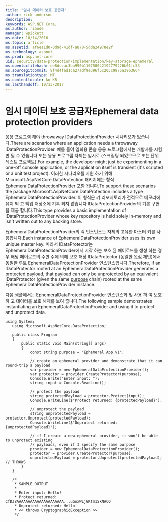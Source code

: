 ```yaml
---
title: "임시 데이터 보호 공급자"
author: rick-anderson
description: 
keywords: ASP.NET Core,
ms.author: riande
manager: wpickett
ms.date: 10/14/2016
ms.topic: article
ms.assetid: af6ea1d0-0d9d-41df-a870-5dda24978e2f
ms.technology: aspnet
ms.prod: asp.net-core
uid: security/data-protection/implementation/key-storage-ephemeral
ms.openlocfilehash: ee8dccac3ba990b110758042192779426b01fc53
ms.sourcegitcommit: 8f4d4fad1ca27adf9e396f5c205c9875a3963664
ms.translationtype: MT
ms.contentlocale: ko-KR
ms.lasthandoff: 10/13/2017
---
```

# <a name="ephemeral-data-protection-providers"></a><span data-ttu-id="19928-103">임시 데이터 보호 공급자</span><span class="sxs-lookup"><span data-stu-id="19928-103">Ephemeral data protection providers</span></span>

<a name="data-protection-implementation-key-storage-ephemeral"></a>

<span data-ttu-id="19928-104">응용 프로그램 해야 throwaway IDataProtectionProvider 시나리오가 있습니다.</span><span class="sxs-lookup"><span data-stu-id="19928-104">There are scenarios where an application needs a throwaway IDataProtectionProvider.</span></span> <span data-ttu-id="19928-105">예를 들어 일회용 콘솔 응용 프로그램에서는 개발자를 시험만 될 수 있습니다 또는 응용 프로그램 자체는 임시로 (스크립팅 되었으므로 또는 단위 테스트 프로젝트).</span><span class="sxs-lookup"><span data-stu-id="19928-105">For example, the developer might just be experimenting in a one-off console application, or the application itself is transient (it's scripted or a unit test project).</span></span> <span data-ttu-id="19928-106">이러한 시나리오를 지원 하기 위해 Microsoft.AspNetCore.DataProtection 패키지에는 형식 EphemeralDataProtectionProvider 포함 됩니다.</span><span class="sxs-lookup"><span data-stu-id="19928-106">To support these scenarios the package Microsoft.AspNetCore.DataProtection includes a type EphemeralDataProtectionProvider.</span></span> <span data-ttu-id="19928-107">이 형식은 키 리포지토리가 전적으로 메모리에 유지 되 고 백업 저장소에 기록 되지 않습니다 IDataProtectionProvider의 기본 구현을 제공 합니다.</span><span class="sxs-lookup"><span data-stu-id="19928-107">This type provides a basic implementation of IDataProtectionProvider whose key repository is held solely in-memory and isn't written out to any backing store.</span></span>

<span data-ttu-id="19928-108">EphemeralDataProtectionProvider의 각 인스턴스는 자체의 고유한 마스터 키를 사용합니다.</span><span class="sxs-lookup"><span data-stu-id="19928-108">Each instance of EphemeralDataProtectionProvider uses its own unique master key.</span></span> <span data-ttu-id="19928-109">따라서 IDataProtector는 EphemeralDataProtectionProvider에서 시작 하는 보호 된 페이로드를 생성 하는 경우 해당 페이로드의 수만 수에 의해 보호 해당 IDataProtector (동일한 [목적](../consumer-apis/purpose-strings.md#data-protection-consumer-apis-purposes) 체인)에서 동일한 루트 EphemeralDataProtectionProvider 인스턴스입니다.</span><span class="sxs-lookup"><span data-stu-id="19928-109">Therefore, if an IDataProtector rooted at an EphemeralDataProtectionProvider generates a protected payload, that payload can only be unprotected by an equivalent IDataProtector (given the same [purpose](../consumer-apis/purpose-strings.md#data-protection-consumer-apis-purposes) chain) rooted at the same EphemeralDataProtectionProvider instance.</span></span>

<span data-ttu-id="19928-110">다음 샘플에서는 EphemeralDataProtectionProvider 인스턴스화 및 사용 하 여 보호 하 고 데이터를 보호 해제를 보여 줍니다.</span><span class="sxs-lookup"><span data-stu-id="19928-110">The following sample demonstrates instantiating an EphemeralDataProtectionProvider and using it to protect and unprotect data.</span></span>

```none
using System;
   using Microsoft.AspNetCore.DataProtection;

   public class Program
   {
       public static void Main(string[] args)
       {
           const string purpose = "Ephemeral.App.v1";

           // create an ephemeral provider and demonstrate that it can round-trip a payload
           var provider = new EphemeralDataProtectionProvider();
           var protector = provider.CreateProtector(purpose);
           Console.Write("Enter input: ");
           string input = Console.ReadLine();

           // protect the payload
           string protectedPayload = protector.Protect(input);
           Console.WriteLine($"Protect returned: {protectedPayload}");

           // unprotect the payload
           string unprotectedPayload = protector.Unprotect(protectedPayload);
           Console.WriteLine($"Unprotect returned: {unprotectedPayload}");

           // if I create a new ephemeral provider, it won't be able to unprotect existing
           // payloads, even if I specify the same purpose
           provider = new EphemeralDataProtectionProvider();
           protector = provider.CreateProtector(purpose);
           unprotectedPayload = protector.Unprotect(protectedPayload); // THROWS
       }
   }

   /*
    * SAMPLE OUTPUT
    *
    * Enter input: Hello!
    * Protect returned: CfDJ8AAAAAAAAAAAAAAAAAAAAA...uGoxWLjGKtm1SkNACQ
    * Unprotect returned: Hello!
    * << throws CryptographicException >>
    */
   ```
